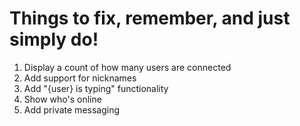 # Things to fix, remember, and just simply do!

1) Display a count of how many users are connected
2) Add support for nicknames
3) Add "{user} is typing" functionality
4) Show who's online
5) Add private messaging
